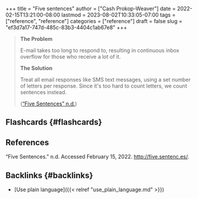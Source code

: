 +++
title = "Five sentences"
author = ["Cash Prokop-Weaver"]
date = 2022-02-15T13:21:00-08:00
lastmod = 2023-08-02T10:33:05-07:00
tags = ["reference", "reference"]
categories = ["reference"]
draft = false
slug = "ef3d7a17-747d-485c-83b3-4404c1ab67e8"
+++

> ****The Problem****
>
> E-mail takes too long to respond to, resulting in continuous inbox overflow for those who receive a lot of it.
>
> ****The Solution****
>
> Treat all email responses like SMS text messages, using a set number of letters per response. Since it's too hard to count letters, we count sentences instead.
>
> (<a href="#citeproc_bib_item_1">“Five Sentences” n.d.</a>)


## Flashcards {#flashcards}

## References

<style>.csl-entry{text-indent: -1.5em; margin-left: 1.5em;}</style><div class="csl-bib-body">
  <div class="csl-entry"><a id="citeproc_bib_item_1"></a>“Five Sentences.” n.d. Accessed February 15, 2022. <a href="http://five.sentenc.es/">http://five.sentenc.es/</a>.</div>
</div>


## Backlinks {#backlinks}

-   [Use plain language]({{< relref "use_plain_language.md" >}})
